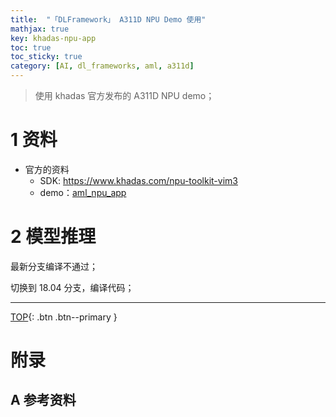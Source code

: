 ```yaml
---
title:  "「DLFramework」 A311D NPU Demo 使用"
mathjax: true
key: khadas-npu-app
toc: true
toc_sticky: true
category: [AI, dl_frameworks, aml, a311d]
---
```

<span id='head'></span>  
>使用 khadas 官方发布的 A311D NPU demo；

<!--more-->     

# 1 资料
- 官方的资料
  - SDK: <https://www.khadas.com/npu-toolkit-vim3>    
  - demo：[aml_npu_app](https://gitlab.com/khadas/aml_npu_app)    


# 2 模型推理

最新分支编译不通过；    


切换到 18.04 分支，编译代码；
  

-------------------  
[TOP](#head){: .btn .btn--primary }



# 附录
## A 参考资料
